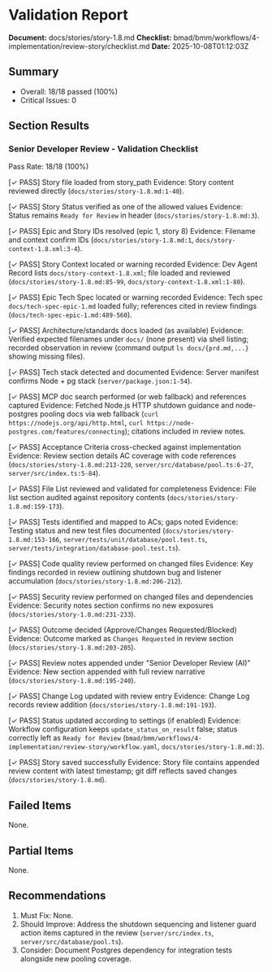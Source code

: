 # Validation Report

**Document:** docs/stories/story-1.8.md
**Checklist:** bmad/bmm/workflows/4-implementation/review-story/checklist.md
**Date:** 2025-10-08T01:12:03Z

## Summary
- Overall: 18/18 passed (100%)
- Critical Issues: 0

## Section Results

### Senior Developer Review - Validation Checklist
Pass Rate: 18/18 (100%)

[✓ PASS] Story file loaded from story_path
Evidence: Story content reviewed directly (`docs/stories/story-1.8.md:1-40`).

[✓ PASS] Story Status verified as one of the allowed values
Evidence: Status remains `Ready for Review` in header (`docs/stories/story-1.8.md:3`).

[✓ PASS] Epic and Story IDs resolved (epic 1, story 8)
Evidence: Filename and context confirm IDs (`docs/stories/story-1.8.md:1`, `docs/story-context-1.8.xml:3-4`).

[✓ PASS] Story Context located or warning recorded
Evidence: Dev Agent Record lists `docs/story-context-1.8.xml`; file loaded and reviewed (`docs/stories/story-1.8.md:85-99`, `docs/story-context-1.8.xml:1-80`).

[✓ PASS] Epic Tech Spec located or warning recorded
Evidence: Tech spec `docs/tech-spec-epic-1.md` loaded fully; references cited in review findings (`docs/tech-spec-epic-1.md:489-560`).

[✓ PASS] Architecture/standards docs loaded (as available)
Evidence: Verified expected filenames under `docs/` (none present) via shell listing; recorded observation in review (command output `ls docs/{prd.md,...}` showing missing files).

[✓ PASS] Tech stack detected and documented
Evidence: Server manifest confirms Node + pg stack (`server/package.json:1-54`).

[✓ PASS] MCP doc search performed (or web fallback) and references captured
Evidence: Fetched Node.js HTTP shutdown guidance and node-postgres pooling docs via web fallback (`curl https://nodejs.org/api/http.html`, `curl https://node-postgres.com/features/connecting`); citations included in review notes.

[✓ PASS] Acceptance Criteria cross-checked against implementation
Evidence: Review section details AC coverage with code references (`docs/stories/story-1.8.md:213-220`, `server/src/database/pool.ts:6-27`, `server/src/index.ts:5-84`).

[✓ PASS] File List reviewed and validated for completeness
Evidence: File list section audited against repository contents (`docs/stories/story-1.8.md:159-173`).

[✓ PASS] Tests identified and mapped to ACs; gaps noted
Evidence: Testing status and new test files documented (`docs/stories/story-1.8.md:153-166`, `server/tests/unit/database/pool.test.ts`, `server/tests/integration/database-pool.test.ts`).

[✓ PASS] Code quality review performed on changed files
Evidence: Key findings recorded in review outlining shutdown bug and listener accumulation (`docs/stories/story-1.8.md:206-212`).

[✓ PASS] Security review performed on changed files and dependencies
Evidence: Security notes section confirms no new exposures (`docs/stories/story-1.8.md:231-233`).

[✓ PASS] Outcome decided (Approve/Changes Requested/Blocked)
Evidence: Outcome marked as `Changes Requested` in review section (`docs/stories/story-1.8.md:203-205`).

[✓ PASS] Review notes appended under "Senior Developer Review (AI)"
Evidence: New section appended with full review narrative (`docs/stories/story-1.8.md:195-240`).

[✓ PASS] Change Log updated with review entry
Evidence: Change Log records review addition (`docs/stories/story-1.8.md:191-193`).

[✓ PASS] Status updated according to settings (if enabled)
Evidence: Workflow configuration keeps `update_status_on_result` false; status correctly left as `Ready for Review` (`bmad/bmm/workflows/4-implementation/review-story/workflow.yaml`, `docs/stories/story-1.8.md:3`).

[✓ PASS] Story saved successfully
Evidence: Story file contains appended review content with latest timestamp; git diff reflects saved changes (`docs/stories/story-1.8.md`).

## Failed Items
None.

## Partial Items
None.

## Recommendations
1. Must Fix: None.
2. Should Improve: Address the shutdown sequencing and listener guard action items captured in the review (`server/src/index.ts`, `server/src/database/pool.ts`).
3. Consider: Document Postgres dependency for integration tests alongside new pooling coverage.
